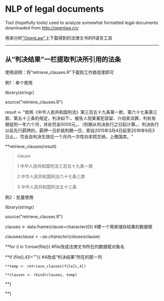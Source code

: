 # NLP of legal documents
Tool (hopefully tools) used to analyze somewhat formatted legal documents downloaded from http://openlaw.cn/

用来分析["OpenLaw"](http://openlaw.cn/)上下载得到的法律文书的R语言工具

-------------------------------------------------------------
## 从“判决结果”一栏提取判决所引用的法条

使用说明：将“retrieve_clauses.R”下载到工作路径里即可

例1：单个使用

library(stringr)

source("retrieve_clauses.R")

result <- "依照《中华人民共和国刑法》第三百五十九条第一款、第六十七条第三款、第五十三条的规定，判决如下:、被告人倪某某犯容留、介绍卖淫罪，判处有期徒刑一年六个月，并处罚金5000元。、（刑期从判决执行之日起计算。、判决执行以前先行羁押的，羁押一日折抵刑期一日，即自2015年3月4日起至2016年9月3日止。、罚金自判决生效后一个月内一次性向本院交纳，上缴国库。"

**retrieve_clauses(result)

> clause 

>1 中华人民共和国刑法三百五十九条一款

>2     中华人民共和国刑法六十七条三款

>3         中华人民共和国刑法五十三条

例2：批量使用

library(stringr)

source("retrieve_clauses.R")

clauses <- data.frame(clause=character(0))  \#建一个用来储存结果的数据框

clauses$clause <- as.character(clauses$clause)

**for (i in 1:nrow(file)){                      \#file改成法律文书所在的数据框对象名

  **if (file[i,4]!=""){                         \#4改成“判决结果”所在的那一列
  
    **temp <- retrieve_clauses(file[i,4])
    
    **clauses <- rbind(clauses, temp)
    
  **}
  
**}
